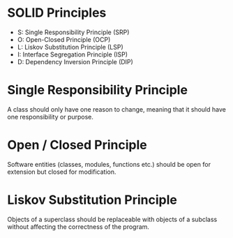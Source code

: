 # SOLID Principles
- S: Single Responsibility Principle (SRP)
- O: Open-Closed Principle (OCP)
- L: Liskov Substitution Principle (LSP)
- I: Interface Segregation Principle (ISP)
- D: Dependency Inversion Principle (DIP)

# Single Responsibility Principle
A class should only have one reason to change, meaning that it should have one responsibility or purpose.

# Open / Closed Principle
Software entities (classes, modules, functions etc.) should be open for extension but closed for modification.

# Liskov Substitution Principle
Objects of a superclass should be replaceable with objects of a subclass without affecting the correctness of the program.